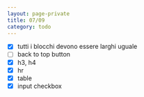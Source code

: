 ```yaml
--- 
layout: page-private
title: 07/09
category: todo
---
```


- [x] tutti i blocchi devono essere larghi uguale
- [ ] back to top button
- [x] h3, h4
- [x] hr
- [x] table
- [x] input checkbox
